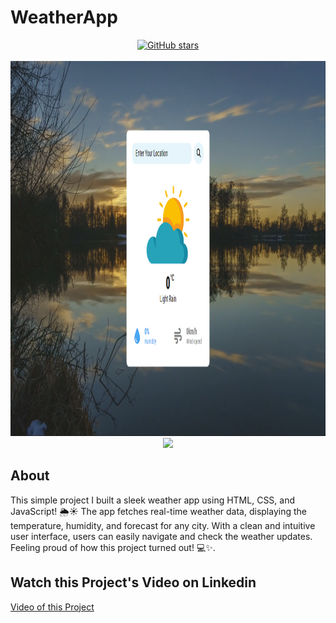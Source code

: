 # WeatherApp
 

 <!-- Intro-->

<!--
* Thanks for reviewing my Project-README-Template! 
* Access the blank-template here (https://github.com/YousefIbrahimismail/Project-README-Template/blob/main/Templates/_blank-README.md) 
* 
* Read the comments for an easy step by step guide.or read this Make_it_Yours guide here: () // add Personalization_md_file
* Enjoy!
-->


<!-- Shields Section--><!-- Optional -->

<!-- 
* Insert project shields and badges through this link https://shields.io/
* 
*
-->

<div align="center">
<!--     <a href="https://github.com/YousefIbrahimismail/Project-README-Template/blob/main/LICENSE.txt"><img alt="GitHub license" src="https://img.shields.io/github/license/YousefIbrahimismail/Project-README-Template?color=ff69b4&style=for-the-badge"></a> -->
    <a href="https://github.com/biswajit760/WeatherApp"><img alt="GitHub stars" src="https://img.shields.io/github/stars/biswajit760/WeatherApp?color=yellow&label=Project%20Stars&style=for-the-badge"></a>
    
</div>
<br>


<!-- Logo Section  --><!-- Required -->

<!--
* Insert an image URL in the <img> "src" attribute bellow. (line )
* 
* Insert your github profile URL in the <a> "href" attribute bellow (line )
-->


<div align="center">
    <a href="https://github.com/YousefIbrahimismail" target="_blank">
        <img src="/assets/Demo.png" 
        alt="Logo" width="1000" height="600">
    </a>
</div>


<!-- Project title 
* use a dynamic typing-SvG here https://readme-typing-svg.demolab.com/demo/
*
*  Instead you can type your project name after a # header
-->

<div align="center">
<img src="https://readme-typing-svg.demolab.com?font=Fira+Code&size=22&duration=4000&pause=5000&background=FFFFFF00&center=true&vCenter=true&multiline=true&width=435&lines=Weather App">
</div>


## About<!-- Required -->
<!-- 
* information about the project 
* 
* keep it short and sweet
-->


This simple project I built a sleek weather app using HTML, CSS, and JavaScript! 🌦️☀️ The app fetches real-time weather data, displaying the temperature, humidity, and forecast for any city. With a clean and intuitive user interface, users can easily navigate and check the weather updates. Feeling proud of how this project turned out! 💻✨.


## Watch this Project's Video on Linkedin
[ Video of this Project ](https://github.com/YousefIbrahimismail/Project-README-Template/wiki/Step-by-Step-Guide)
<br>
<!--
## How to use this project<!-- Required -->
<!-- 
* Here you may add information about how 
* 
* and why to use this project.
-->
<!--
- Access the [Blank template](./Templates/_blank-README.md) to use for your projects. 
- clone this repository into your local machine.

```bash
    git clone https://github.com/YousefIbrahimismail/Project-README-Template.git
```
- You can copy the markdown directly from this [MD file](./Templates/markdown-only.md).
- Make sure to check the [Documentation](https://github.com/YousefIbrahimismail/Project-README-Template/wiki/Step-by-Step-Guide) for a step by step guide.
- Support me by staring this repository 💛-->










